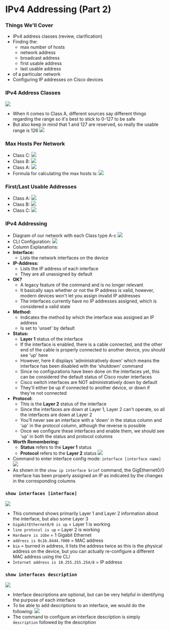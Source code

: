 # IPv4 Addressing (Part 2)
### Things We'll Cover
- IPv4 address classes (review, clarification)
- Finding the:
	- max number of hosts
	- network address
	- broadcast address
	- first usable address
	- last usable address
- of a particular network
- Configuring IP addresses on Cisco devices
### IPv4 Address Classes
![](attachments/5a08edd71d37599fb281ea823bb209de.png)
- When it comes to Class A, different sources say different things regarding the range so it's best to stick to 0-127 to be safe
- But also keep in mind that 1 and 127 are reserved, so really the usable range is 126
![](attachments/a2cdff1c525289b5ea45ac8bf5e281b4.png)
### Max Hosts Per Network
- Class C:
![](attachments/f7c426dda9a4e69a177793f3cb6b58a7.png)
- Class B:
![](attachments/819e19f0a59e4f3f4fbad100a589da90.png)
- Class A:
![](attachments/59503f9db06db986c411560636dada69.png)
- Formula for calculating the max hosts is:
![](attachments/c7379a033c3ff54e87a400e8228306ef.png)
### First/Last Usable Addresses
- Class A:
![](attachments/28fee9f87076a7c59fa70828e58389f7.png)
- Class B:
![](attachments/c26771973d5400460f1c5e9d38f0769f.png)
- Class C:
![](attachments/9686d7d051f34b66a7809f5676fa48cb.png)
### IPv4 Addressing
- Diagram of our network with each Class type A-c
![](attachments/6dbd1e1a165cbf254d344a220b1804ad.png)
- CLI Configuration:
![](attachments/f06fae333f8483d4e3f47144d1038746.png)
- Column Explanations:
- **Interface:**
	- Lists the network interfaces on the device
- **IP-Address:**
	- Lists the IP address of each interface
	- They are all unassigned by default
- **OK?**
	- A legacy feature of the command and is no longer relevant
	- It basically says whether or not the IP address is valid, however, modern devices won't let you assign invalid IP addresses
	- The interfaces currently have no IP addresses assigned, which is considered a valid state
- **Method:**
	- Indicates the method by which the interface was assigned an IP address
	- Is set to 'unset' by default
- **Status:**
	- **Layer 1** status of the interface
	- If the interface is enabled, there is a cable connected, and the other end of the cable is properly connected to another device, you should see 'up' here
	- However, here it displays 'administratively down' which means the interface has been disabled with the 'shutdown' command
	- Since no configurations have been done on the interfaces yet, this can be considered the default status of Cisco router interfaces
	- Cisco switch interfaces are NOT administratively down by default
	- They'll either be up if connected to another device, or down if they're not connected
- **Protocol:**
	- This is the **Layer 2** status of the interface
	- Since the interfaces are down at Layer 1, Layer 2 can't operate, so all the interfaces are down at Layer 2
	- You'll never see an interface with a 'down' in the status column and 'up' in the protocol column, although the reverse is possible
	- Once we configure these interfaces and enable them, we should see 'up' in both the status and protocol columns
- **Worth Remembering:**
	- **Status** refers to the **Layer 1** status
	- **Protocol** refers to the **Layer 2** status
![](attachments/9d3a2f1cfc91c5e9d0c3ff700fd30d3d.png)
- Command to enter interface config mode: `interface [interface name]`
![](attachments/befef23f10cf773165405227da16e7f5.png)
- As shown in the `show ip interface brief` command, the GigEthernet0/0 interface has been properly assigned an IP as indicated by the changes in the corresponding columns
### `show interfaces [interface]`
![](attachments/11af65a7ccdf82442967d90d75fcb1e6.png)
- This command shows primarily Layer 1 and Layer 2 information about the interface, but also some Layer 3
- `GigabitEthernet0/0 is up` = Layer 1 is working
- `line protocol is up` = Layer 2 is working
- `Hardware is iGbe` = 1 Gigabit Ethernet
- `address is 0c1b.8444.f000` = MAC address
- `bia` = burned in address, it lists the address twice as this is the physical address on the device, but you can actually re-configure a different MAC address using the CLI
- `Internet address is 10.255.255.254/8` = IP address
### `show interfaces description`
![](attachments/3916fca08ced1361a8c34ee561d17dc6.png)
- Interface descriptions are optional, but can be very helpful in identifying the purpose of each interface
- To be able to add descriptions to an interface, we would do the following:
![](attachments/dbb7e9c91db1c2c85daf35bd7e4aa728.png)
- The command to configure an interface description is simply `description` followed by the description